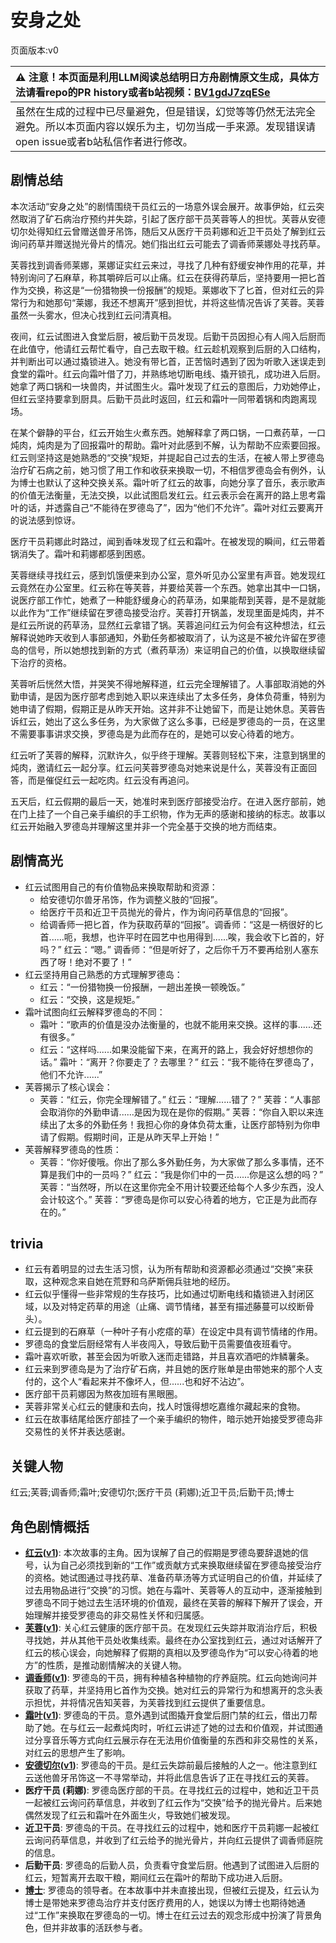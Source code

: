 # 安身之处
页面版本:v0
 

| :warning: 注意！本页面是利用LLM阅读总结明日方舟剧情原文生成，具体方法请看repo的PR history或者b站视频：[BV1gdJ7zqESe](https://www.bilibili.com/video/BV1gdJ7zqESe/)         |
|:----------------------------|
| 虽然在生成的过程中已尽量避免，但是错误，幻觉等等仍然无法完全避免。所以本页面内容以娱乐为主，切勿当成一手来源。发现错误请open issue或者b站私信作者进行修改。|



## 剧情总结
本次活动“安身之处”的剧情围绕干员红云的一场意外误会展开。故事伊始，红云突然取消了矿石病治疗预约并失踪，引起了医疗部干员芙蓉等人的担忧。芙蓉从安德切尔处得知红云曾赠送兽牙吊饰，随后又从医疗干员莉娜和近卫干员处了解到红云询问药草并赠送抛光骨片的情况。她们指出红云可能去了调香师莱娜处寻找药草。

芙蓉找到调香师莱娜，莱娜证实红云来过，寻找了几种有舒缓安神作用的花草，并特别询问了石麻草，称其嚼碎后可以止痛。红云在获得药草后，坚持要用一把匕首作为交换，称这是“一份猎物换一份报酬”的规矩。莱娜收下了匕首，但对红云的异常行为和她那句“莱娜，我还不想离开”感到担忧，并将这些情况告诉了芙蓉。芙蓉虽然一头雾水，但决心找到红云问清真相。

夜间，红云试图进入食堂后厨，被后勤干员发现。后勤干员因担心有人闯入后厨而在此值守，他请红云帮忙看守，自己去取干粮。红云趁机观察到后厨的入口结构，并判断出可以通过撬锁进入。她没有带匕首，正苦恼时遇到了因为听歌入迷误走到食堂的霜叶。红云向霜叶借了刀，并熟练地切断电线、撬开锁孔，成功进入后厨。她拿了两口锅和一块兽肉，并试图生火。霜叶发现了红云的意图后，力劝她停止，但红云坚持要拿到厨具。后勤干员此时返回，红云和霜叶一同带着锅和肉跑离现场。

在某个僻静的平台，红云开始生火煮东西。她解释拿了两口锅，一口煮药草，一口炖肉，炖肉是为了回报霜叶的帮助。霜叶对此感到不解，认为帮助不应索要回报。红云则坚持这是她熟悉的“交换”规矩，并提起自己过去的生活，在被人带上罗德岛治疗矿石病之前，她习惯了用工作和收获来换取一切，不相信罗德岛会有例外，认为博士也默认了这种交换关系。霜叶听了红云的故事，向她分享了音乐，表示歌声的价值无法衡量，无法交换，以此试图启发红云。红云表示会在离开的路上思考霜叶的话，并透露自己“不能待在罗德岛了”，因为“他们不允许”。霜叶对红云要离开的说法感到惊讶。

医疗干员莉娜此时路过，闻到香味发现了红云和霜叶。在被发现的瞬间，红云带着锅消失了。霜叶和莉娜都感到困惑。

芙蓉继续寻找红云，感到饥饿便来到办公室，意外听见办公室里有声音。她发现红云竟然在办公室里。红云称在等芙蓉，并要给芙蓉一个东西。她拿出其中一口锅，说医疗部工作忙，她煮了一种能舒缓身心的药草汤，如果能帮到芙蓉，是不是就能以此作为“工作”继续留在罗德岛接受治疗。芙蓉打开锅盖，发现里面是炖肉，并不是红云所说的药草汤，显然红云拿错了锅。芙蓉追问红云为何会有这种想法，红云解释说她昨天收到人事部通知，外勤任务都被取消了，认为这是不被允许留在罗德岛的信号，所以她想找到新的方式（煮药草汤）来证明自己的价值，以换取继续留下治疗的资格。

芙蓉听后恍然大悟，并哭笑不得地解释道，红云完全理解错了。人事部取消她的外勤申请，是因为医疗部考虑到她入职以来连续出了太多任务，身体负荷重，特别为她申请了假期，假期正是从昨天开始。这并非不让她留下，而是让她休息。芙蓉告诉红云，她出了这么多任务，为大家做了这么多事，已经是罗德岛的一员，在这里不需要事事讲求交换，罗德岛是为此而存在的，是她可以安心待着的地方。

红云听了芙蓉的解释，沉默许久，似乎终于理解。芙蓉则轻松下来，注意到锅里的炖肉，邀请红云一起分享。红云问芙蓉罗德岛对她来说是什么，芙蓉没有正面回答，而是催促红云一起吃肉。红云没有再追问。

五天后，红云假期的最后一天，她准时来到医疗部接受治疗。在进入医疗部前，她在门上挂了一个自己亲手编织的手工织物，作为无声的感谢和接纳的标志。故事以红云开始融入罗德岛并理解这里并非一个完全基于交换的地方而结束。
## 剧情高光
- 红云试图用自己的有价值物品来换取帮助和资源：
    - 给安德切尔兽牙吊饰，作为调整义肢的“回报”。
    - 给医疗干员和近卫干员抛光的骨片，作为询问药草信息的“回报”。
    - 给调香师一把匕首，作为获取药草的“回报”。调香师：“这是一柄很好的匕首......呃，我想，也许平时在园艺中也用得到......唉，我会收下匕首的，好吗？” 红云：“嗯。” 调香师：“但是听好了，之后你千万不要再给别人塞东西了呀！绝对不要了！”
- 红云坚持用自己熟悉的方式理解罗德岛：
    - 红云：“一份猎物换一份报酬，一趟出差换一顿晚饭。”
    - 红云：“交换，这是规矩。”
- 霜叶试图向红云解释罗德岛的不同：
    - 霜叶：“歌声的价值是没办法衡量的，也就不能用来交换。这样的事......还有很多。”
    - 红云：“这样吗......如果没能留下来，在离开的路上，我会好好想想你的话。” 霜叶：“离开？你要走了？去哪里？” 红云：“我不能待在罗德岛了，他们不允许......”
- 芙蓉揭示了核心误会：
    - 芙蓉：“红云，你完全理解错了。” 红云：“理解......错了？” 芙蓉：“人事部会取消你的外勤申请......是因为现在是你的假期。” 芙蓉：“你自入职以来连续出了太多的外勤任务！我担心你的身体负荷太重，让医疗部特别为你申请了假期。假期时间，正是从昨天早上开始！”
- 芙蓉解释罗德岛的性质：
    - 芙蓉：“你好傻哦。你出了那么多外勤任务，为大家做了那么多事情，还不算是我们中的一员吗？” 红云：“我是你们中的一员......你是这么想的吗？” 芙蓉：“当然呀，所以在这里你完全不用计较要还给每个人多少东西，没人会计较这个。” 芙蓉：“罗德岛是你可以安心待着的地方，它正是为此而存在的。”
## trivia
- 红云有着明显的过去生活习惯，认为所有帮助和资源都必须通过“交换”来获取，这种观念来自她在荒野和乌萨斯佣兵驻地的经历。
- 红云似乎懂得一些非常规的生存技巧，比如通过切断电线和撬锁进入封闭区域，以及对特定药草的用途（止痛、调节情绪，甚至有描述藤蔓可以绞断骨头）。
- 红云提到的石麻草（一种叶子有小疙瘩的草）在设定中具有调节情绪的作用。
- 罗德岛的食堂后厨经常有人半夜闯入，导致后勤干员需要值夜班看守。
- 霜叶喜欢听歌，甚至会因为听歌入迷而走错路，并且喜欢酒吧的炸鳞薯条。
- 红云来到罗德岛是为了治疗矿石病，并且她的医疗账单是由带她来的那个人支付的，这个人“看起来并不像坏人，但......也和好不沾边”。
- 医疗部干员莉娜因为熬夜加班有黑眼圈。
- 芙蓉非常关心红云的健康和去向，找人时饿得想吃嘉维尔藏起来的食物。
- 红云在故事结尾给医疗部挂了一个亲手编织的物件，暗示她开始接受罗德岛非交易性的关怀并表达感谢。
## 关键人物
红云;芙蓉;调香师;霜叶;安德切尔;医疗干员 (莉娜);近卫干员;后勤干员;博士
## 角色剧情概括
-   **[红云](../char_v3/char_190_clour.md)([v1](../chars/char_190_clour.md))**: 本次故事的主角。因为误解了自己的假期是罗德岛要辞退她的信号，认为自己必须找到新的“工作”或贡献方式来换取继续留在罗德岛接受治疗的资格。她试图通过寻找药草、准备药草汤等方式证明自己的价值，并延续了过去用物品进行“交换”的习惯。她在与霜叶、芙蓉等人的互动中，逐渐接触到罗德岛不同于她过去生活环境的价值观，最终在芙蓉的解释下解开了误会，开始理解并接受罗德岛的非交易性关怀和归属感。
-   **[芙蓉](../char_v3/char_120_hibisc.md)([v1](../chars/char_120_hibisc.md))**: 关心红云健康的医疗部干员。在发现红云失踪并取消治疗后，积极寻找她，并从其他干员处收集线索。最终在办公室找到红云，通过对话解开了红云的核心误会，向她解释了假期的真相以及罗德岛作为“可以安心待着的地方”的性质，是推动剧情解决的关键人物。
-   **[调香师](../char_v3/char_181_flower.md)([v1](../chars/char_181_flower.md))**: 罗德岛的干员，拥有种植各种植物的疗养庭院。红云向她询问并获取了药草，并坚持用匕首作为交换。她对红云的异常行为和想离开的念头表示担忧，并将情况告知芙蓉，为芙蓉找到红云提供了重要信息。
-   **[霜叶](../char_v3/char_193_frostl.md)([v1](../chars/char_193_frostl.md))**: 罗德岛的干员。意外遇到试图撬开食堂后厨门禁的红云，借出刀帮助了她。在与红云一起煮炖肉时，听红云讲述了她的过去和价值观，并试图通过分享音乐等方式向红云展示存在无法用价值衡量的东西和非交易性的关系，对红云的思想产生了影响。
-   **[安德切尔](../char_v3/char_211_adnach.md)([v1](../chars/char_211_adnach.md))**: 罗德岛的干员。是红云失踪前最后接触的人之一。他注意到红云送他兽牙吊饰这一不寻常举动，并将此信息告诉了正在寻找红云的芙蓉。
-   **医疗干员 (莉娜)**: 罗德岛医疗部的干员。在寻找红云的过程中，她和近卫干员一起被红云询问药草信息，并收到了红云作为“交换”给予的抛光骨片。后来她偶然发现了红云和霜叶在外面生火，导致她们被发现。
-   **近卫干员**: 罗德岛的干员。在寻找红云的过程中，她和医疗干员莉娜一起被红云询问药草信息，并收到了红云给予的抛光骨片，并向红云提供了调香师庭院的信息。
-   **后勤干员**: 罗德岛的后勤人员，负责看守食堂后厨。他遇到了试图进入后厨的红云，短暂离开去取干粮，期间红云在霜叶的帮助下成功进入后厨。
-   **[博士](../char_v3/extended_char_bo_shi.md)**: 罗德岛的领导者。在本故事中并未直接出现，但被红云提及，红云认为博士是带她来罗德岛治疗并支付医疗费用的人，她误以为博士也期待她通过“工作”来换取在罗德岛的一切。博士在红云过去的观念形成中扮演了背景角色，但并非故事的活跃参与者。
